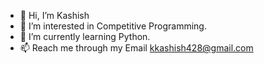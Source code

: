 - 👋 Hi, I’m Kashish
- 👀 I’m interested in Competitive Programming.
- 🌱 I’m currently learning Python.
- 📫 Reach me through my Email kkashish428@gmail.com

<!---
kkashish428/kkashish428 is a ✨ special ✨ repository because its `README.md` (this file) appears on your GitHub profile.
You can click the Preview link to take a look at your changes.
--->
